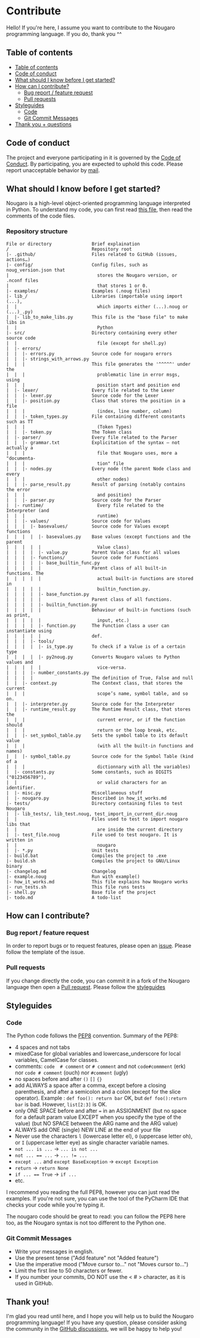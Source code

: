 # Contribute

Hello! If you're here, I assume you want to contribute to the Nougaro programming language. If you do, thank you ^^

## Table of contents

* [Table of contents](#table-of-contents)
* [Code of conduct](#code-of-conduct)
* [What should I know before I get started?](#what-should-i-know-before-i-get-started)
* [How can I contribute?](#how-can-i-contribute)
  * [Bug report / feature request](#bug-report--feature-request)
  * [Pull requests](#pull-requests)
* [Styleguides](#styleguides)
  * [Code](#code)
  * [Git Commit Messages](#git-commit-messages)
* [Thank you + questions](#thank-you)

## Code of conduct

The project and everyone participating in it is governed by the [Code of Conduct](CODE_OF_CONDUCT.md).
By participating, you are expected to uphold this code.
Please report unacceptable behavior by [mail](mailto:jd-develop@laposte.net).

## What should I know before I get started?

Nougaro is a high-level object-oriented programming language interpreted in Python.
To understand my code, you can first read [this file](how_it_works.md), then read the comments of the code files.

### Repository structure

```
File or directory               Brief explaination
/                               Repository root
|- .github/                     Files related to GitHub (issues, actions…)
|- config/                      Config files, such as noug_version.json that
|                                 stores the Nougaro version, or .nconf files
|                                 that stores 1 or 0.
|- examples/                    Examples (.noug files)
|- lib_/                        Libraries (importable using import (...),
|  |                              which imports either (...).noug or (...)_.py)
|  |- lib_to_make_libs.py       This file is the "base file" to make libs in
|  |                              Python
|- src/                         Directory containing every other source code
|  |                              file (except for shell.py)
|  |- errors/                           
|  |  |- errors.py              Source code for nougaro errors
|  |  |- strings_with_arrows.py
|  |  |                         This file generates the '^^^^^' under the
|  |  |                           problematic line in error msgs, using
|  |  |                           position start and position end
|  |- lexer/                    Every file related to the Lexer
|  |  |- lexer.py               Source code for the Lexer
|  |  |- position.py            Class that stores the position in a file
|  |  |                           (index, line number, column)
|  |  |- token_types.py         File containing different constants such as TT
|  |  |                           (Token Types)
|  |  |- token.py               The Token class
|  |- parser/                   Every file related to the Parser
|  |  |- grammar.txt            Explicitation of the syntax — not actually a
|  |  |                           file that Nougaro uses, more a "documenta-
|  |  |                           tion" file
|  |  |- nodes.py               Every node (the parent Node class and every
|  |  |                           other nodes)
|  |  |- parse_result.py        Result of parsing (notably contains the error
|  |  |                           and position)
|  |  |- parser.py              Source code for the Parser
|  |- runtime/                    Every file related to the Interpreter (and
|  |  |                           runtime)
|  |  |- values/                Source code for Values
|  |  |  |- basevalues/         Source code for Values except functions
|  |  |  |  |- basevalues.py    Base values (except functions and the parent
|  |  |  |  |                     Value class)
|  |  |  |  |- value.py         Parent Value class for all values
|  |  |  |- functions/          Source code for Functions
|  |  |  |  |- base_builtin_func.py
|  |  |  |  |                   Parent class of all built-in functions. The
|  |  |  |  |                     actual built-in functions are stored in
|  |  |  |  |                     builtin_function.py.
|  |  |  |  |- base_function.py
|  |  |  |  |                   Parent class of all functions.
|  |  |  |  |- builtin_function.py
|  |  |  |  |                   Behaviour of built-in functions (such as print,
|  |  |  |  |                     input, etc.)
|  |  |  |  |- function.py      The Function class a user can instantiate using
|  |  |  |  |                   def.
|  |  |  |- tools/
|  |  |  |  |- is_type.py       To check if a Value is of a certain type
|  |  |  |  |- py2noug.py       Converts Nougaro values to Python values and
|  |  |  |  |                     vice-versa.
|  |  |  |- number_constants.py
|  |  |  |                      The definition of True, False and null
|  |  |- context.py             The Context class, that stores the current
|  |  |                           scope’s name, symbol table, and so on.
|  |  |- interpreter.py         Source code for the Interpreter
|  |  |- runtime_result.py      The Runtime Result class, that stores the
|  |  |                           current error, or if the function should
|  |  |                           return or the loop break, etc.
|  |  |- set_symbol_table.py    Sets the symbol table to its default value
|  |  |                           (with all the built-in functions and names)
|  |  |- symbol_table.py        Source code for the Symbol Table (kind of a
|  |  |                           dictionnary with all the variables)
|  |- constants.py              Some constants, such as DIGITS ("0123456789"),
|  |                              or valid characters for an identifier.
|  |- misc.py                   Miscellaneous stuff
|  |- nougaro.py                Described in how_it_works.md
|- tests/                       Directory containing files to test Nougaro
|  |- lib_tests/, lib_test.noug, test_import_in_current_dir.noug
|  |                            Files used to test to import nougaro libs that
|  |                              are inside the current directory
|  |- test_file.noug            File used to test nougaro. It is written in
|  |                              nougaro
|  |- *.py                      Unit tests
|- build.bat                    Compiles the project to .exe
|- build.sh                     Compiles the project to GNU/Linux binary
|- changelog.md                 Changelog
|- example.noug                 Run with example()
|- how_it_works.md              This file explains how Nougaro works
|- run_tests.sh                 This file runs tests
|- shell.py                     Base file of the project
|- todo.md                      A todo-list
```

## How can I contribute?

### Bug report / feature request

In order to report bugs or to request features, please open an [issue](https://jd-develop.github.io/nougaro/bugreport.html).
Please follow the template of the issue.

### Pull requests

If you change directly the code, you can commit it in a fork of the Nougaro language then open a [Pull request](https://github.com/jd-develop/nougaro/pulls).
Please follow the [styleguides](#code)

## Styleguides

### Code

The Python code follows the [PEP8](https://pep8.org/) convention.
Summary of the PEP8:

* 4 spaces and not tabs
* mixedCase for global variables and lowercase_underscore for local variables, CamelCase for classes.
* comments: `code  # comment` or `# comment` and not `code#commment` (erk) nor `code # comment` (ouch) nor `#comment` (ugly)
* no spaces before and after `()` `[]` `{}`
* add ALWAYS a space after a comma, except before a closing parenthesis, and after a semicolon and a colon (except for the slice operator). Example : `def foo(): return bar` OK, but `def foo():return bar` is bad. However, `list[2:3]` is OK.
* only ONE SPACE before and after `=` in an ASSIGNMENT (but no space for a default param value EXCEPT when you specify the type of the value) (but NO SPACE between the ARG name and the ARG value)
* ALWAYS add ONE (single) NEW LINE at the end of your file
* Never use the characters `l` (lowercase letter el), `O` (uppercase letter oh), or `I` (uppercase letter eye) as single character variable names.
* `not ... is ...` -> `... is not ...`
* `not ... == ...` -> `... != ...`
* `except ...` and `except BaseException` -> `except Exception`
* `return` -> `return None`
* `if ... == True` -> `if ...`
* etc.

I recommend you reading the full PEP8, however you can just read the examples.
If you're not sure, you can use the tool of the PyCharm IDE that checks your code while you're typing it.

The nougaro code should be great to read: you can follow the PEP8 here too, as the Nougaro syntax is not too different to the Python one.

### Git Commit Messages

* Write your messages in english.
* Use the present tense ("Add feature" not "Added feature")
* Use the imperative mood ("Move cursor to..." not "Moves cursor to...")
* Limit the first line to 50 characters or fewer.
* If you number your commits, DO NOT use the <&nbsp;#&nbsp;> character, as it is used in GitHub.

## Thank you!

I'm glad you read until here, and I hope you will help us to build the Nougaro programming language!
If you have any question, please consider asking the community in the [GitHub discussions](https://github.com/jd-develop/nougaro/discussions), we will be happy to help you!
